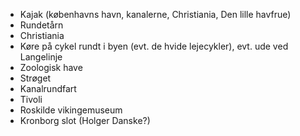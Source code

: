 - Kajak (københavns havn, kanalerne, Christiania, Den lille havfrue)
- Rundetårn
- Christiania
- Køre på cykel rundt i byen (evt. de hvide lejecykler), evt. ude ved Langelinje
- Zoologisk have
- Strøget
- Kanalrundfart
- Tivoli
- Roskilde vikingemuseum
- Kronborg slot (Holger Danske?)
